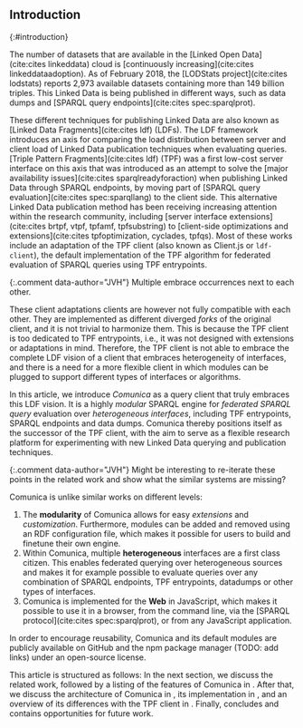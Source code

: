 ## Introduction
{:#introduction}

The number of datasets that are available in the [Linked Open Data](cite:cites linkeddata) cloud is [continuously increasing](cite:cites linkeddataadoption).
As of February 2018, the [LODStats project](cite:cites lodstats) reports 2,973 available datasets containing more than 149 billion triples.
This Linked Data is being published in different ways, such as
data dumps and [SPARQL query endpoints](cite:cites spec:sparqlprot).

These different techniques for publishing Linked Data are also known as [Linked Data Fragments](cite:cites ldf) (LDFs).
The LDF framework introduces an axis for comparing the load distribution between server and client load of Linked Data publication techniques when evaluating queries.
[Triple Pattern Fragments](cite:cites ldf) (TPF) was a first low-cost server interface on this axis
that was introduced as an attempt to solve the [major availability issues](cite:cites sparqlreadyforaction) when publishing Linked Data through SPARQL endpoints,
by moving part of [SPARQL query evaluation](cite:cites spec:sparqllang) to the client side.
This alternative Linked Data publication method has been receiving increasing attention within the research community,
including [server interface extensions](cite:cites brtpf, vtpf, tpfamf, tpfsubstring) to [client-side optimizations and extensions](cite:cites tpfoptimization, cyclades, tpfqs).
Most of these works include an adaptation of the TPF client (also known as Client.js or `ldf-client`), the default implementation of
the TPF algorithm for federated evaluation of SPARQL queries using TPF entrypoints.

{:.comment data-author="JVH"}
Multiple embrace occurrences next to each other.

These client adaptations clients are however not fully compatible with each other.
They are implemented as different diverged _forks_ of the original client,
and it is not trivial to harmonize them.
This is because the TPF client is too dedicated to TPF entrypoints,
i.e., it was not designed with extensions or adaptations in mind.
Therefore, the TPF client is not able to embrace the complete LDF vision of a client that embraces heterogeneity of interfaces,
and there is a need for a more flexible client in which modules can be plugged to support different types of interfaces or algorithms.

In this article, we introduce _Comunica_ as a query client that truly embraces this LDF vision.
It is a highly _modular_ SPARQL engine for _federated_ _SPARQL query_ evaluation over _heterogeneous interfaces_,
including TPF entrypoints, SPARQL endpoints and data dumps.
Comunica thereby positions itself as the successor of the TPF client,
with the aim to serve as a flexible research platform for experimenting with new Linked Data querying and publication techniques.

{:.comment data-author="JVH"}
Might be interesting to re-iterate these points in the related work
and show what the similar systems are missing?

Comunica is unlike similar works on different levels:

1. The **modularity** of Comunica allows for easy _extensions_ and _customization_. Furthermore, modules can be added and removed using an RDF configuration file, which makes it possible for users to build and finetune their own engine.
2. Within Comunica, multiple **heterogeneous** interfaces are a first class citizen. This enables federated querying over heterogeneous sources and makes it for example possible to evaluate queries over any combination of SPARQL endpoints, TPF entrypoints, datadumps or other types of interfaces.
3. Comunica is implemented for the **Web** in JavaScript, which makes it possible to use it in a browser, from the command line, via the [SPARQL protocol](cite:cites spec:sparqlprot), or from any JavaScript application.

In order to encourage reusability, Comunica and its default modules are publicly available
on GitHub and the npm package manager (TODO: add links) under an open-source license.

This article is structured as follows:
In the next section, we discuss the related work, followed by a listing of the features of Comunica in [](#features).
After that, we discuss the architecture of Comunica in [](#architecture), its implementation in [](#implementation),
and an overview of its differences with the TPF client in [](#comparison-tpf-client).
Finally, [](#conclusions) concludes and contains opportunities for future work.
